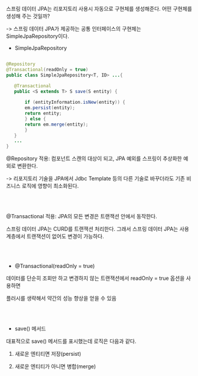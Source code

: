 스프링 데이터 JPA는 리포지토리 사용시 자동으로 구현체를 생성해준다. 어떤 구현체를 생성해 주는 것일까?

-> 스프링 데이터 JPA가 제공하는 공통 인터페이스의 구현체는 SimpleJpaRepository이다.

* SimpleJpaRepository

```java

@Repository
@Transactional(readOnly = true)
public class SimpleJpaRepository<T, ID> ...{

   @Transactional
   public <S extends T> S save(S entity) {
   
       if (entityInformation.isNew(entity)) {
       em.persist(entity);
       return entity;
       } else {
       return em.merge(entity);
       }
   }
   ...
}

```

@Repository 적용: 컴포넌트 스캔의 대상이 되고, JPA 예외를 스프링이 추상화한 예외로 변환한다.

-> 리포지토리 기술을 JPA에서 Jdbc Template 등의 다른 기술로 바꾸더라도 기존 비즈니스 로직에 영향이 최소화된다.

<br/><br/>

@Transactional 적용: JPA의 모든 변경은 트랜잭션 안에서 동작한다.

스프링 데이터 JPA는 CURD를 트랜잭션 처리한다. 그래서 스프링 데이터 JPA는 사용 계층에서 트랜잭션이 없어도 변경이 가능하다.

<br/><br/>

* @Transactional(readOnly = true)

데이터를 단순히 조회만 하고 변경하지 않는 트랜잭션에서 readOnly = true 옵션을 사용하면

플러시를 생략해서 약간의 성능 향상을 얻을 수 있음

<br/><br/>

* save() 메서드

대표적으로 save() 메서드를 표시했는데 로직은 다음과 같다.

1. 새로운 엔티티면 저장(persist)

2. 새로운 엔티티가 아니면 병합(merge)



